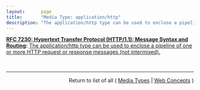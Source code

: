 ```yaml
---
layout:      page
title:       "Media Type: application/http"
description: "The application/http type can be used to enclose a pipeline of one or more HTTP request or response messages (not intermixed)."
---
```


**[RFC 7230: Hypertext Transfer Protocol (HTTP/1.1): Message Syntax and Routing](/specs/IETF/RFC/7230 "The Hypertext Transfer Protocol (HTTP) is an application-level protocol for distributed, collaborative, hypertext information systems. HTTP has been in use by the World Wide Web global information initiative since 1990. This document provides an overview of HTTP architecture and its associated terminology, defines the &#34;http&#34; and &#34;https&#34; Uniform Resource Identifier (URI) schemes, defines the HTTP/1.1 message syntax and parsing requirements, and describes general security concerns for implementations."):** [The application/http type can be used to enclose a pipeline of one or more HTTP request or response messages (not intermixed).](http://tools.ietf.org/html/rfc7230#section-8.3.2 "Read documentation for Media Type &#34;application/http&#34;")

<br/>
<hr/>

<p style="text-align: right">Return to list of all ( <a href="../media-types">Media Types</a> | <a href="../">Web Concepts</a> )</p>